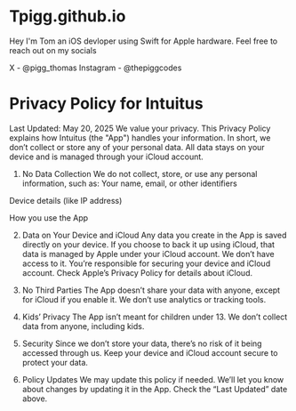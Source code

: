 # Tpigg.github.io

Hey I'm Tom an iOS devloper using Swift for Apple hardware. 
Feel free to reach out on my socials

X - @pigg_thomas
Instagram - @thepiggcodes

# Privacy Policy for Intuitus
Last Updated: May 20, 2025
We value your privacy. This Privacy Policy explains how Intuitus (the "App") handles your information. In short, we don’t collect or store any of your personal data. All data stays on your device and is managed through your iCloud account.

1. No Data Collection
We do not collect, store, or use any personal information, such as:
Your name, email, or other identifiers

Device details (like IP address)

How you use the App

2. Data on Your Device and iCloud
Any data you create in the App is saved directly on your device. If you choose to back it up using iCloud, that data is managed by Apple under your iCloud account. We don’t have access to it. You’re responsible for securing your device and iCloud account. Check Apple’s Privacy Policy for details about iCloud.

4. No Third Parties
The App doesn’t share your data with anyone, except for iCloud if you enable it. We don’t use analytics or tracking tools.

5. Kids’ Privacy
The App isn’t meant for children under 13. We don’t collect data from anyone, including kids.

6. Security
Since we don’t store your data, there’s no risk of it being accessed through us. Keep your device and iCloud account secure to protect your data.

7. Policy Updates
We may update this policy if needed. We’ll let you know about changes by updating it in the App. Check the “Last Updated” date above.

